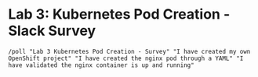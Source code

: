# Lab 3: Kubernetes Pod Creation - Slack Survey

```
/poll "Lab 3 Kubernetes Pod Creation - Survey" "I have created my own OpenShift project" "I have created the nginx pod through a YAML" "I have validated the nginx container is up and running"
```
